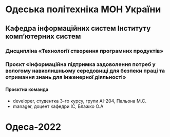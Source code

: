 # Одеська політехніка МОН України
## Кафедра  інформаційних  систем  Інституту  комп’ютерних  систем
### Дисципліна «Технології створення програмних продуктів» 
### Проєкт «Інформаційна підтримка задоволення потреб у вологому навколишньому середовищі для безпеки праці та отримання знань для інженерної діяльності»
#### Проєктна команда 
-  developer, студентка 3-го курсу, групи АІ-204, Пальона М.С.
-  manager, доцент кафедри ІС, Блажко О.А
# Одеса-2022
